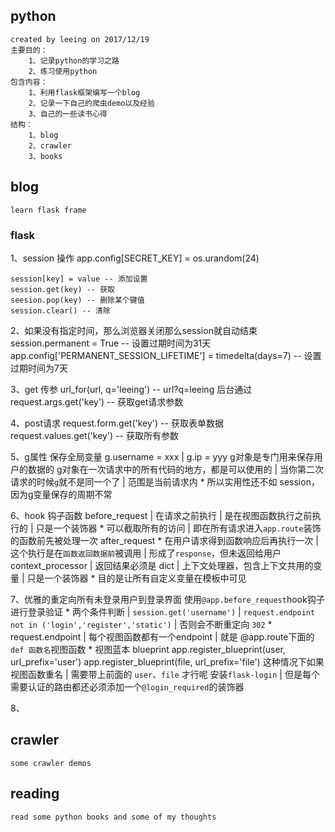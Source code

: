 ## python
    created by leeing on 2017/12/19
    主要目的：
        1、记录python的学习之路
        2、练习使用python
    包含内容：
        1、利用flask框架编写一个blog
        2、记录一下自己的爬虫demo以及经验
        3、自己的一些读书心得
    结构：
        1、blog
        2、crawler
        3、books

## blog
    learn flask frame

### flask
1、session 操作
    app.config[SECRET_KEY] = os.urandom(24)

    session[key] = value -- 添加设置
    session.get(key) -- 获取
    seesion.pop(key) -- 删除某个键值
    session.clear() -- 清除

2、如果没有指定时间，那么浏览器关闭那么session就自动结束
    session.permanent = True -- 设置过期时间为31天
    app.config['PERMANENT_SESSION_LIFETIME'] = timedelta(days=7) -- 设置过期时间为7天

3、get 传参
    url_for(url, q='leeing') -- url?q=leeing
    后台通过
    request.args.get('key') -- 获取get请求参数

4、post请求
    request.form.get('key') -- 获取表单数据
    request.values.get('key') -- 获取所有参数

5、g属性 保存全局变量
    g.username = xxx  |  g.ip = yyy
    g对象是专门用来保存用户的数据的
    g对象在一次请求中的所有代码的地方，都是可以使用的  |  当你第二次请求的时候`g`就不是同一个了 |  范围是当前请求内
      * 所以实用性还不如 session，因为g变量保存的周期不常

6、hook 钩子函数
    before_request  | 在请求之前执行  | 是在视图函数执行之前执行的  |  只是一个装饰器
      * 可以截取所有的访问 | 即在所有请求进入`app.route`装饰的函数前先被处理一次
    after_request
      * 在用户请求得到函数响应后再执行一次 | 这个执行是在`函数返回数据前`被调用  | 形成了`response`，但未返回给用户
    context_processor  | 返回结果必须是 dict  | 上下文处理器，包含上下文共用的变量  |  只是一个装饰器
      * 目的是让所有自定义变量在模板中可见

7、优雅的重定向所有未登录用户到登录界面
    使用`@app.before_request`hook钩子进行登录验证
      * 两个条件判断  | `session.get('username')`  |  `request.endpoint not in ('login','register','static')`  | 否则会不断重定向 `302`
      * request.endpoint | 每个视图函数都有一个endpoint  |  就是 @app.route下面的 `def 函数名`视图函数
      * 视图蓝本 blueprint
        app.register_blueprint(user, url_prefix='user')
        app.register_blueprint(file, url_prefix='file')
        这种情况下如果视图函数重名  |  需要带上前面的 `user`、`file` 才行呢
    安装`flask-login` |  但是每个需要认证的路由都还必须添加一个`@login_required`的装饰器

8、

## crawler
    some crawler demos

## reading
    read some python books and some of my thoughts